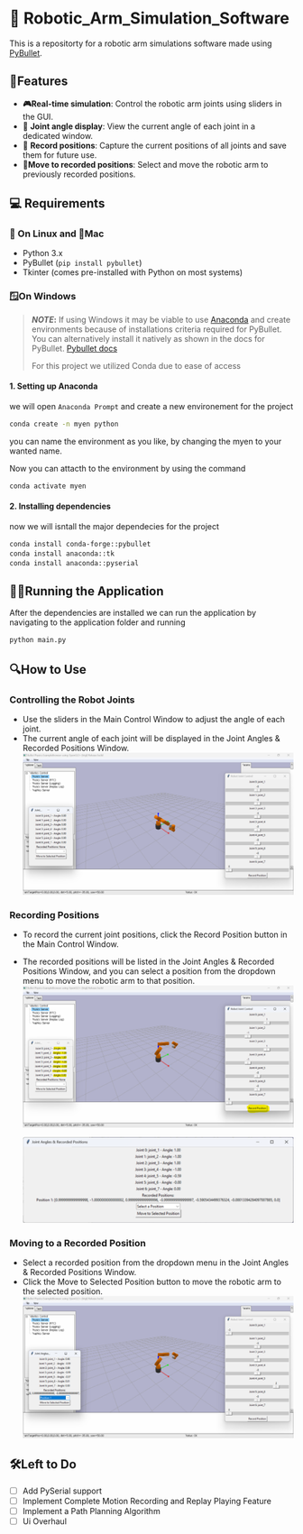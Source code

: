 # 🤖 Robotic_Arm_Simulation_Software

This is a repositorty for a robotic arm simulations software made using [PyBullet](https://pybullet.org/).

## 🚀Features

- **🎮Real-time simulation**: Control the robotic arm joints using sliders in the GUI.
- 🧭 **Joint angle display**: View the current angle of each joint in a dedicated window.
- 📸 **Record positions**: Capture the current positions of all joints and save them for future use.
- 🔄**Move to recorded positions**: Select and move the robotic arm to previously recorded positions.

## 💻 Requirements

### 🐧 On Linux and 🍎Mac

- Python 3.x
- PyBullet (`pip install pybullet`)
- Tkinter (comes pre-installed with Python on most systems)

### 🪟On Windows

> **_NOTE_:**
> If using Windows it may be viable to use [Anaconda](https://www.anaconda.com/download) and create environments because of installations criteria required for PyBullet.
> You can alternatively install it natively as shown in the docs for PyBullet. [Pybullet docs](https://github.com/bulletphysics/bullet3)
>
> For this project we utilized Conda due to ease of access

#### 1. Setting up Anaconda

we will open `Anaconda Prompt` and create a new environement for the project

```bash
conda create -n myen python
```

you can name the environment as you like, by changing the myen to your wanted name.

Now you can attacth to the environment by using the command

```bash
conda activate myen
```

#### 2. Installing dependencies

now we will isntall the major dependecies for the project

```bash
conda install conda-forge::pybullet
conda install anaconda::tk
conda install anaconda::pyserial
```

## 🏃‍♂️Running the Application

After the dependencies are installed we can run the application by navigating to the application folder and running

```bash
python main.py
```

## 🔍How to Use

### Controlling the Robot Joints

- Use the sliders in the Main Control Window to adjust the angle of each joint.
- The current angle of each joint will be displayed in the Joint Angles & Recorded Positions Window.
  ![The application after running](/assets/main-page.png "Main page")

### Recording Positions

- To record the current joint positions, click the Record Position button in the Main Control Window.
- The recorded positions will be listed in the Joint Angles & Recorded Positions Window, and you can select a position from the dropdown menu to move the robotic arm to that position.
  ![Recording current position of the Robot](/assets/recording.png "Recording position")

  ![Recorded Position of the Robot](/assets/recorded%20.png "Recorded position")

### Moving to a Recorded Position

- Select a recorded position from the dropdown menu in the Joint Angles & Recorded Positions Window.
- Click the Move to Selected Position button to move the robotic arm to the selected position.
  ![Move to a position using the dropdown](/assets/moveto.png "Move To Postion")

## 🛠Left to Do

 - [ ] Add PySerial support
 - [ ] Implement Complete Motion Recording and Replay Playing Feature
 - [ ] Implement a Path Planning Algorithm
 - [ ] Ui Overhaul
